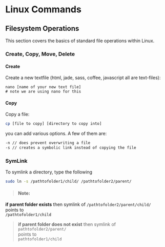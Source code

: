 # Linux Commands
## Filesystem Operations
This section covers the basics of standard file operations within Linux.

### Create, Copy, Move, Delete

#### Create
Create a new textfile (html, jade, sass, coffee, javascript all are text-files):
```
nano [name of your new text file]
# note we are using nano for this
```
#### Copy
Copy a file:

```sh
cp [file to copy] [directory to copy into]
```

you can add various options. A few of them are:

```sh
-n // does prevent overwriting a file
-s // creates a symbolic link instead of copying the file
```

### SymLink
To symlink a directory, type the following

```sh
sudo ln -s /pathtofolder1/child/ /pathtofolder2/parent/
```

>#### Note:
**if parent folder exists** then symlink of
`/pathtofolder2/parent/child/`  
points to  
`/pathtofolder1/child`

>**if parent folder does not exist** then symlink of  
`pathtofolder2/parent/`  
points to  
`pathtofolder1/child`